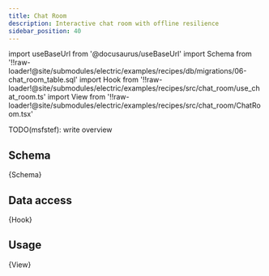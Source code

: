 ```yaml
---
title: Chat Room
description: Interactive chat room with offline resilience
sidebar_position: 40
---
```


import useBaseUrl from '@docusaurus/useBaseUrl'
import Schema from '!!raw-loader!@site/submodules/electric/examples/recipes/db/migrations/06-chat_room_table.sql'
import Hook from '!!raw-loader!@site/submodules/electric/examples/recipes/src/chat_room/use_chat_room.ts'
import View from '!!raw-loader!@site/submodules/electric/examples/recipes/src/chat_room/ChatRoom.tsx'

TODO(msfstef): write overview

## Schema

<CodeBlock language="sql">
  {Schema}
</CodeBlock>

## Data access

<CodeBlock language="ts">
  {Hook}
</CodeBlock>

## Usage

<CodeBlock language="tsx">
  {View}
</CodeBlock>
